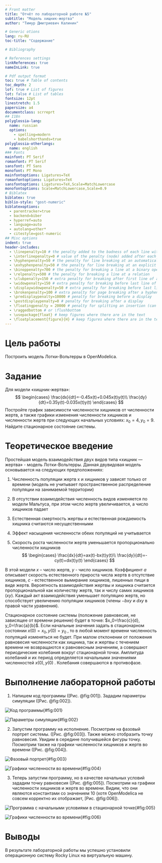 ```yaml
---
# Front matter
title: "Отчёт по лабораторной работе №5"
subtitle: "Модель хищник-жертва"
author: "Тимур Дмитриевич Калинин"

# Generic otions
lang: ru-RU
toc-title: "Содержание"

# Bibliography

# References settings
linkReferences: true
nameInLink: true

# Pdf output format
toc: true # Table of contents
toc_depth: 2
lof: true # List of figures
lot: false # List of tables
fontsize: 12pt
linestretch: 1.5
papersize: a4
documentclass: scrreprt
## I18n
polyglossia-lang:
  name: russian
  options:
	- spelling=modern
	- babelshorthands=true
polyglossia-otherlangs:
  name: english
### Fonts
mainfont: PT Serif
romanfont: PT Serif
sansfont: PT Sans
monofont: PT Mono
mainfontoptions: Ligatures=TeX
romanfontoptions: Ligatures=TeX
sansfontoptions: Ligatures=TeX,Scale=MatchLowercase
monofontoptions: Scale=MatchLowercase,Scale=0.9
# Biblatex
biblatex: true
biblio-style: "gost-numeric"
biblatexoptions:
  - parentracker=true
  - backend=biber
  - hyperref=auto
  - language=auto
  - autolang=other*
  - citestyle=gost-numeric
## Misc options
indent: true
header-includes:
  - \linepenalty=10 # the penalty added to the badness of each line within a paragraph (no associated penalty node) Increasing the value makes tex try to have fewer lines in the paragraph.
  - \interlinepenalty=0 # value of the penalty (node) added after each line of a paragraph.
  - \hyphenpenalty=50 # the penalty for line breaking at an automatically inserted hyphen
  - \exhyphenpenalty=50 # the penalty for line breaking at an explicit hyphen
  - \binoppenalty=700 # the penalty for breaking a line at a binary operator
  - \relpenalty=500 # the penalty for breaking a line at a relation
  - \clubpenalty=150 # extra penalty for breaking after first line of a paragraph
  - \widowpenalty=150 # extra penalty for breaking before last line of a paragraph
  - \displaywidowpenalty=50 # extra penalty for breaking before last line before a display math
  - \brokenpenalty=100 # extra penalty for page breaking after a hyphenated line
  - \predisplaypenalty=10000 # penalty for breaking before a display
  - \postdisplaypenalty=0 # penalty for breaking after a display
  - \floatingpenalty = 20000 # penalty for splitting an insertion (can only be split footnote in standard LaTeX)
  - \raggedbottom # or \flushbottom
  - \usepackage{float} # keep figures where there are in the text
  - \floatplacement{figure}{H} # keep figures where there are in the text
---
```


# Цель работы

Построить модель Лотки-Вольтерры в OpenModelica.

# Задание

Для модели «хищник-жертва»:
$$
\begin{cases}
\frac{dx}{dt}=-0.45x(t)+0.045x(t)y(t)\\
\frac{dy}{dt}=0.35y(t)-0.035x(t)y(t)
\end{cases}
$$
Постройте график зависимости численности хищников от численности жертв, а также графики изменения численности хищников и численности жертв при следующих начальных условиях: $x_0=4, y_0=9$. Найдите стационарное
состояние системы.

# Теоретическое введение

Простейшая модель взаимодействия двух видов типа «хищник — жертва» - модель Лотки-Вольтерры. Данная двувидовая модель основывается на следующих предположениях:

1. Численность популяции жертв x и хищников y зависят только от времени (модель не учитывает пространственное распределение популяции на занимаемой территории)

2. В отсутствии взаимодействия численность видов изменяется по модели Мальтуса, при этом число жертв увеличивается, а число хищников падает
   
3. Естественная смертность жертвы и естественная рождаемость хищника считаются несущественными
   
4. Эффект насыщения численности обеих популяций не учитывается
   
5. Скорость роста численности жертв уменьшается пропорционально численности хищников
$$
\begin{cases}
\frac{dx}{dt}=ax(t)-bx(t)y(t)\\
\frac{dy}{dt}=-cy(t)+dx(t)y(t)
\end{cases}
$$

В этой модели $x$ – число жертв, $y$ - число хищников. Коэффициент $a$ описывает скорость естественного прироста числа жертв в отсутствие хищников, $c$ - естественное вымирание хищников, лишенных пищи в виде жертв. Вероятность
взаимодействия жертвы и хищника считается пропорциональной как количеству жертв, так и числу самих хищников ($xy$). Каждый акт взаимодействия уменьшает популяцию жертв, но способствует увеличению популяции хищников (члены $-bxy$
и $dxy$ в правой части уравнения).

Стационарное состояние системы (положение равновесия, не зависящее от времени решение) будет в точке: $x_0=\frac{c}{d}, y_0=\frac{a}{b}$. Если начальные значения задать в стационарном состоянии $x(0)=x_0, y(0)=y_0$ , то в любой момент времени численность популяций изменяться не будет. При малом отклонении от положения равновесия численности как хищника, так и жертвы с течением времени не возвращаются к равновесным значениям, а совершают периодические колебания вокруг стационарной точки. Амплитуда колебаний и их период определяется начальными значениями численностей $x(0), y(0)$ . Колебания совершаются в противофазе.

# Выполнение лабораторной работы

1. Напишем код программы ([Рис. @fig:001]). Зададим параметры симуляции ([Рис. @fig:002]).

![Код программы](../img/Image_1410.png){#fig:001}

![Параметры симуляции](../img/Image_1415.png){#fig:002}

2. Запустим программу на исполнение. Посмотрим на фазовый портрет системы. ([Рис. @fig:003]). Также можно отобразить точку равновесия. Увидим в середине получившейся фигуры точку. Посмотрим также на графики численности хищников и жертв во времени ([Рис. @fig:004]).
   
![Фазовый портрет](../img/Image_1411.png){#fig:003}

![Графики численности во времени](../img/Image_1412.png){#fig:004}

3. Теперь запустим программу, но в качестве начальных условий зададим точку равновесия ([Рис. @fig:005]). Посмотрим на графики численности хищников и жертв во времени. Видим, что они являются константами со значением 10 (хотя OpenModelica не совсем корректно их отображает, [Рис. @fig:006]).

![Программа с начальными условиями в стационарной точке](../img/Image_1413.png){#fig:005}

![Графики численности во времени](../img/Image_1414.png){#fig:006}

# Выводы

В результате лабораторной работы мы успешно установили операционную систему Rocky Linux на виртуальную машину.
